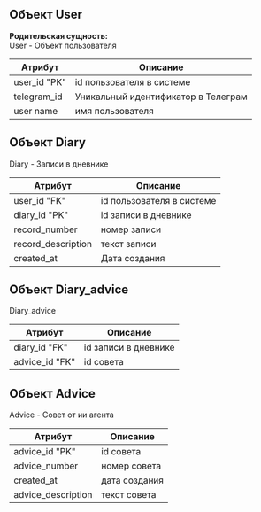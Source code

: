 ## Объект User

**Родительская сущность:** \
User - Объект пользователя 

| Атрибут | Описание |
|---------|----------|
| user_id "PK" | id пользователя в системе |
| telegram_id | Уникальный идентификатор в Телеграм  |
| user name | имя пользователя |


## Объект Diary

Diary - Записи в дневнике

| Атрибут | Описание |
|---------|----------|
| user_id "FK" | id пользователя в системе |
| diary_id "PK" | id записи в дневнике |
| record_number | номер записи |
| record_description | текст записи |
| created_at | Дата создания |

## Объект Diary_advice

Diary_advice 

| Атрибут | Описание |
|---------|----------|
| diary_id "FK" | id записи в дневнике |
| advice_id "FK" | id совета |


## Объект Advice

Advice - Совет от ии агента

| Атрибут | Описание |
|---------|----------|
| advice_id "PK" | id совета |
| advice_number | номер совета |
| created_at | дата создания |
| advice_description | текст совета |
